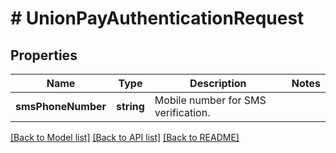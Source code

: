 # # UnionPayAuthenticationRequest

## Properties

Name | Type | Description | Notes
------------ | ------------- | ------------- | -------------
**smsPhoneNumber** | **string** | Mobile number for SMS verification. | 

[[Back to Model list]](../../README.md#documentation-for-models) [[Back to API list]](../../README.md#documentation-for-api-endpoints) [[Back to README]](../../README.md)


